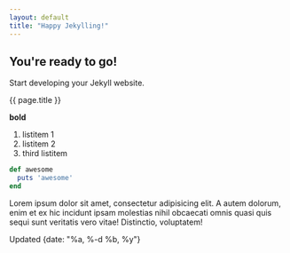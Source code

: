 ```yaml
---
layout: default
title: "Happy Jekylling!"
---
```


## You're ready to go!

Start developing your Jekyll website.

{{ page.title }}


**bold**

1. listitem 1
2. listitem 2
3. third listitem



 ```rb
 def awesome
   puts 'awesome'
 end
 ```
Lorem ipsum dolor sit amet, consectetur adipisicing elit. A autem dolorum, enim et ex hic incidunt ipsam molestias nihil obcaecati omnis quasi quis sequi sunt veritatis vero vitae! Distinctio, voluptatem!

Updated {date: "%a, %-d %b,  %y"}
